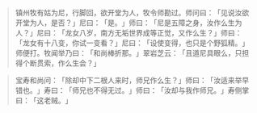 
> 镇州牧有姑为尼，行脚回，欲开堂为人，牧令师勘过。师问曰：​「见说汝欲开堂为人，是否？​」尼曰：​「是。​」师曰：​「尼是五障之身，汝作么生为人？​」尼曰：​「龙女八岁，南方无垢世界成等正觉，又作么生？​」师曰：​「龙女有十八变，你试一变看？​」尼曰：​「设使变得，也只是个野狐精。​」师便打。牧闻举乃曰：​「和尚棒折那。​」翠岩芝云：​「且道尼具眼么，只担得个断贯索，作么生会？​」

> 宝寿和尚问：​「除却中下二根人来时，师兄作么生？​」师曰：​「汝适来举早错也。​」寿曰：​「师兄也不得无过。​」师曰：​「汝却与我作师兄。​」寿侧掌曰：​「这老贼。​」
